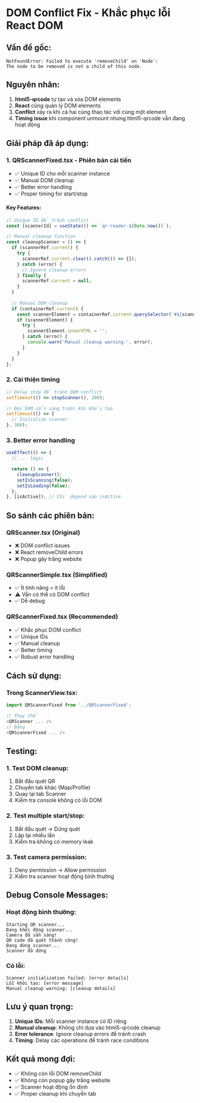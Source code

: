 # DOM Conflict Fix - Khắc phục lỗi React DOM

## Vấn đề gốc:
```
NotFoundError: Failed to execute 'removeChild' on 'Node': 
The node to be removed is not a child of this node.
```

## Nguyên nhân:
1. **html5-qrcode** tự tạo và xóa DOM elements
2. **React** cũng quản lý DOM elements
3. **Conflict** xảy ra khi cả hai cùng thao tác với cùng một element
4. **Timing issue** khi component unmount nhưng html5-qrcode vẫn đang hoạt động

## Giải pháp đã áp dụng:

### 1. **QRScannerFixed.tsx** - Phiên bản cải tiến
- ✅ Unique ID cho mỗi scanner instance
- ✅ Manual DOM cleanup
- ✅ Better error handling
- ✅ Proper timing for start/stop

#### Key Features:
```typescript
// Unique ID để tránh conflict
const [scannerId] = useState(() => `qr-reader-${Date.now()}`);

// Manual cleanup function
const cleanupScanner = () => {
  if (scannerRef.current) {
    try {
      scannerRef.current.clear().catch(() => {});
    } catch (error) {
      // Ignore cleanup errors
    } finally {
      scannerRef.current = null;
    }
  }
  
  // Manual DOM cleanup
  if (containerRef.current) {
    const scannerElement = containerRef.current.querySelector(`#${scannerId}`);
    if (scannerElement) {
      try {
        scannerElement.innerHTML = '';
      } catch (error) {
        console.warn('Manual cleanup warning:', error);
      }
    }
  }
};
```

### 2. **Cải thiện timing**
```typescript
// Delay stop để tránh DOM conflict
setTimeout(() => stopScanner(), 200);

// Đợi DOM sẵn sàng trước khi khởi tạo
setTimeout(() => {
  // Initialize scanner
}, 300);
```

### 3. **Better error handling**
```typescript
useEffect(() => {
  // ... logic

  return () => {
    cleanupScanner();
    setIsScanning(false);
    setIsLoading(false);
  };
}, [isActive]); // Chỉ depend vào isActive
```

## So sánh các phiên bản:

### QRScanner.tsx (Original)
- ❌ DOM conflict issues
- ❌ React removeChild errors
- ❌ Popup gây trắng website

### QRScannerSimple.tsx (Simplified)
- ✅ Ít tính năng = ít lỗi
- ⚠️ Vẫn có thể có DOM conflict
- ✅ Dễ debug

### QRScannerFixed.tsx (Recommended)
- ✅ Khắc phục DOM conflict
- ✅ Unique IDs
- ✅ Manual cleanup
- ✅ Better timing
- ✅ Robust error handling

## Cách sử dụng:

### Trong ScannerView.tsx:
```typescript
import QRScannerFixed from '../QRScannerFixed';

// Thay thế
<QRScanner ... />
// Bằng
<QRScannerFixed ... />
```

## Testing:

### 1. **Test DOM cleanup:**
1. Bắt đầu quét QR
2. Chuyển tab khác (Map/Profile)
3. Quay lại tab Scanner
4. Kiểm tra console không có lỗi DOM

### 2. **Test multiple start/stop:**
1. Bắt đầu quét → Dừng quét
2. Lặp lại nhiều lần
3. Kiểm tra không có memory leak

### 3. **Test camera permission:**
1. Deny permission → Allow permission
2. Kiểm tra scanner hoạt động bình thường

## Debug Console Messages:

### Hoạt động bình thường:
```
Starting QR scanner...
Đang khởi động scanner...
Camera đã sẵn sàng!
QR code đã quét thành công!
Đang dừng scanner...
Scanner đã dừng
```

### Có lỗi:
```
Scanner initialization failed: [error details]
Lỗi khởi tạo: [error message]
Manual cleanup warning: [cleanup details]
```

## Lưu ý quan trọng:

1. **Unique IDs**: Mỗi scanner instance có ID riêng
2. **Manual cleanup**: Không chỉ dựa vào html5-qrcode cleanup
3. **Error tolerance**: Ignore cleanup errors để tránh crash
4. **Timing**: Delay các operations để tránh race conditions

## Kết quả mong đợi:
- ✅ Không còn lỗi DOM removeChild
- ✅ Không còn popup gây trắng website  
- ✅ Scanner hoạt động ổn định
- ✅ Proper cleanup khi chuyển tab